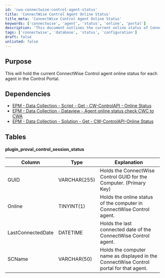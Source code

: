 ```yaml
---
id: 'cwa-connectwise-control-agent-status'
title: 'ConnectWise Control Agent Online Status'
title_meta: 'ConnectWise Control Agent Online Status'
keywords: ['connectwise', 'agent', 'status', 'online', 'portal']
description: 'This document outlines the current online status of ConnectWise Control agents within the Control Portal, detailing dependencies and the structure of the relevant database table.'
tags: ['connectwise', 'database', 'status', 'configuration']
draft: false
unlisted: false
---
```

## Purpose

This will hold the current ConnectWise Control agent online status for each agent in the Control Portal.

## Dependencies

- [EPM - Data Collection - Script - Get - CW-ControlAPI - Online Status](https://proval.itglue.com/DOC-5078775-9912233)
- [EPM - Data Collection - Dataview - Agent online status check CWC to CWA](https://proval.itglue.com/DOC-5078775-9915631)
- [EPM - Data Collection - Solution - Get - CW-ControlAPI-Online Status](https://proval.itglue.com/DOC-5078775-9004336)

## Tables

#### plugin_proval_control_session_status

| Column              | Type         | Explanation                                                                                     |
|---------------------|--------------|-------------------------------------------------------------------------------------------------|
| GUID                 | VARCHAR(255) | Holds the ConnectWise Control GUID for the Computer. (Primary Key)                            |
| Online              | TINYINT(1)   | Holds the online status of the computer in ConnectWise Control agent.                         |
| LastConnectedDate   | DATETIME     | Holds the last connected date of the ConnectWise Control agent.                               |
| SCName              | VARCHAR(50)  | Holds the computer name as displayed in the ConnectWise Control portal for that agent.       |

